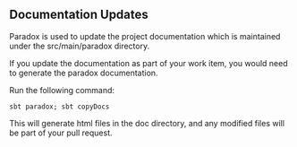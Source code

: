 ## Documentation Updates

Paradox is used to update the project documentation which is maintained under the
src/main/paradox directory. 

If you update the documentation as part of your work item, you would need to 
generate the paradox documentation. 

Run the following command:

    sbt paradox; sbt copyDocs

This will generate html files in the doc directory, and any modified files will be 
part of your pull request. 

